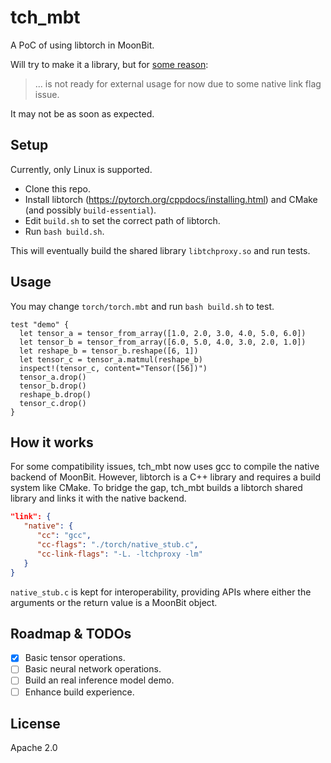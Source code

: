 # tch_mbt

A PoC of using libtorch in MoonBit.

Will try to make it a library, but for [some reason](https://github.com/moonbitlang/x/issues/70#issuecomment-2469536770):

> ... is not ready for external usage for now due to some native link flag issue.

It may not be as soon as expected.

## Setup

Currently, only Linux is supported.

- Clone this repo.
- Install libtorch (<https://pytorch.org/cppdocs/installing.html>) and CMake (and possibly `build-essential`).
- Edit `build.sh` to set the correct path of libtorch.
- Run `bash build.sh`.

This will eventually build the shared library `libtchproxy.so` and run tests.

## Usage

You may change `torch/torch.mbt` and run `bash build.sh` to test.

```moonbit
test "demo" {
  let tensor_a = tensor_from_array([1.0, 2.0, 3.0, 4.0, 5.0, 6.0])
  let tensor_b = tensor_from_array([6.0, 5.0, 4.0, 3.0, 2.0, 1.0])
  let reshape_b = tensor_b.reshape([6, 1])
  let tensor_c = tensor_a.matmul(reshape_b)
  inspect!(tensor_c, content="Tensor([56])")
  tensor_a.drop()
  tensor_b.drop()
  reshape_b.drop()
  tensor_c.drop()
}
```

## How it works

For some compatibility issues, tch_mbt now uses gcc to compile the native backend of MoonBit. However, libtorch is a C++ library and requires a build system like CMake. To bridge the gap, tch_mbt builds a libtorch shared library and links it with the native backend.

```json
"link": {
   "native": {
      "cc": "gcc",
      "cc-flags": "./torch/native_stub.c",
      "cc-link-flags": "-L. -ltchproxy -lm"
   }
}
```

`native_stub.c` is kept for interoperability, providing APIs where either the arguments or the return value is a MoonBit object.

## Roadmap & TODOs

- [x] Basic tensor operations.
- [ ] Basic neural network operations.
- [ ] Build an real inference model demo.
- [ ] Enhance build experience.

## License

Apache 2.0